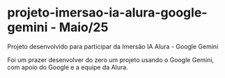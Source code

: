 # projeto-imersao-ia-alura-google-gemini - Maio/25
Projeto desenvolvido para participar da Imersão IA Alura - Google Gemini

Foi um prazer desenvolver do zero um projeto usando o Google Gemini, com apoio do Google e a equipe da Alura.




